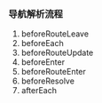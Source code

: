 ### 导航解析流程
1. beforeRouteLeave
2. beforeEach
3. beforeRouteUpdate
4. beforeEnter
5. beforeRouteEnter
6. beforeResolve
7. afterEach